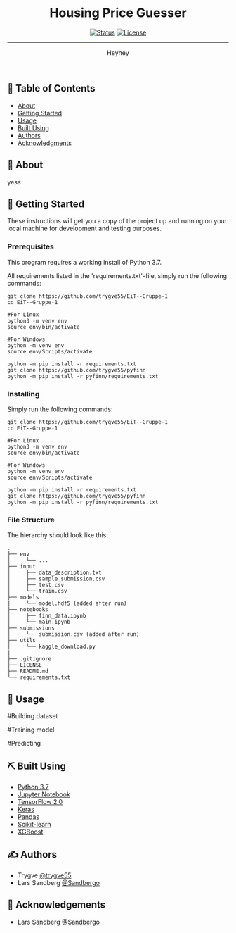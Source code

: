 <h1 align="center">Housing Price Guesser</h1>

<div align="center">

  [![Status](https://img.shields.io/badge/status-active-success.svg)]() 
  [![License](https://img.shields.io/badge/license-MIT-blue.svg)](/LICENSE)

</div>

---

<p align="center">
Heyhey
</p>
<br> 

## 📝 Table of Contents
- [About](#about)
- [Getting Started](#getting_started)
- [Usage](#usage)
- [Built Using](#built_using)
- [Authors](#authors)
- [Acknowledgments](#acknowledgement)

## 🧐 About <a name = "about"></a>
yess

## 🏁 Getting Started <a name = "getting_started"></a>
These instructions will get you a copy of the project up and running on your local machine for development and testing purposes. 


### Prerequisites
This program requires a working install of Python 3.7.

All requirements listed in the 'requirements.txt'-file, simply run the following commands:

```
git clone https://github.com/trygve55/EiT--Gruppe-1
cd EiT--Gruppe-1

#For Linux
python3 -m venv env 
source env/bin/activate

#For Windows
python -m venv env 
source env/Scripts/activate

python -m pip install -r requirements.txt
git clone https://github.com/trygve55/pyfinn
python -m pip install -r pyfinn/requirements.txt
```

### Installing

Simply run the following commands:

```
git clone https://github.com/trygve55/EiT--Gruppe-1
cd EiT--Gruppe-1

#For Linux
python3 -m venv env 
source env/bin/activate

#For Windows
python -m venv env 
source env/Scripts/activate

python -m pip install -r requirements.txt
git clone https://github.com/trygve55/pyfinn
python -m pip install -r pyfinn/requirements.txt
```

### File Structure

The hierarchy should look like this:

    .
    ├── env                              
    │     └── ...
    ├── input                         
    │     ├── data_description.txt
    │     ├── sample_submission.csv
    │     ├── test.csv
    │     └── train.csv
    ├── models           
    |     └── model.hdf5 (added after run)
    ├── notebooks  
    │     ├── finn_data.ipynb                            
    │     └── main.ipynb
    ├── submissions                         
    │     └── submission.csv (added after run)
    ├── utils                         
    │     └── kaggle_download.py        
    |
    ├── .gitignore
    ├── LICENSE
    ├── README.md
    └── requirements.txt


## 🎈 Usage <a name="usage"></a>

#Building dataset

#Training model

#Predicting

## ⛏️ Built Using <a name = "built_using"></a>
- [Python 3.7](https://www.python.org/) 
- [Jupyter Notebook](https://jupyter.org/)
- [TensorFlow 2.0](https://www.tensorflow.org/) 
- [Keras](https://keras.io/)
- [Pandas](https://pandas.pydata.org/)
- [Scikit-learn](https://scikit-learn.org/stable/)
- [XGBoost](https://xgboost.readthedocs.io/en/latest/)
    
    
## ✍️ Authors <a name = "authors"></a>
- Trygve [@trygve55](https://github.com/trygve55)
- Lars Sandberg [@Sandbergo](https://github.com/Sandbergo)


## 🎉 Acknowledgements <a name = "acknowledgement"></a>
- Lars Sandberg [@Sandbergo](https://github.com/Sandbergo)
